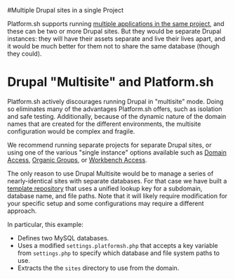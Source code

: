 #Multiple Drupal  sites in a single Project

Platform.sh supports running [multiple applications in the same project](/user_guide/reference/platform-app-yaml-multi-app.html), and these can be two or more Drupal sites. But they would be separate Drupal instances: they will have their assets separate and live their lives apart, and it would be much better for them not to share the same database (though they could).

# Drupal "Multisite" and Platform.sh

Platform.sh actively discourages running Drupal in "multisite" mode. Doing so eliminates many of the advantages Platform.sh offers, such as isolation and safe testing.  Additionally, because of the dynamic nature of the domain names that are created for the different environments, the multisite configuration would be complex and fragile.

We recommend running separate projects for separate Drupal sites, or using one of the various "single instance" options available such as [Domain Access](https://www.drupal.org/project/domain), [Organic Groups](https://www.drupal.org/project/og), or [Workbench Access](https://www.drupal.org/project/workbench_access).

The only reason to use Drupal Multisite would be to manage a series of nearly-identical sites with separate databases.  For that case we have built a [template repository](https://github.com/platformsh/template-drupal8multi) that uses a unified lookup key for a subdomain, database name, and file paths.  Note that it will likely require modification for your specific setup and some configurations may require a different approach.

In particular, this example:

* Defines two MySQL databases.
* Uses a modified `settings.platformsh.php` that accepts a key variable from `settings.php` to specify which database and file system paths to use.
* Extracts the the `sites` directory to use from the domain.

